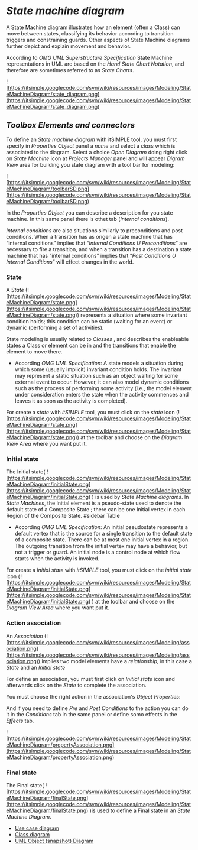 # _State machine diagram_ #

A State Machine diagram illustrates how an element (often a Class) can move between states, classifying its behavior according to transition triggers and constraining guards. Other aspects of State Machine diagrams further depict and explain movement and behavior.

According to _OMG UML Superstructure Specification_ State Machine representations in UML are based on the _Harel State Chart Notation_, and therefore are sometimes referred to as _State Charts_.

![https://itsimple.googlecode.com/svn/wiki/resources/images/Modeling/StateMachineDiagram/state_diagram.png](https://itsimple.googlecode.com/svn/wiki/resources/images/Modeling/StateMachineDiagram/state_diagram.png)

## _Toolbox Elements and connectors_ ##

To define an _State machine diagram_ with itSIMPLE tool, you must first specify in _Properties Object_ panel a _name_ and select a _class_ which is associated to the diagram. Select a choice _Open Diagram_ doing right click on _State Machine_ icon at _Projects Manager_ panel and will appear _Digram View_ area for building you state diagram with a tool bar for modeling:

![https://itsimple.googlecode.com/svn/wiki/resources/images/Modeling/StateMachineDiagram/toolbarSD.png](https://itsimple.googlecode.com/svn/wiki/resources/images/Modeling/StateMachineDiagram/toolbarSD.png)

In the _Properties Object_ you can describe a description for you state machine. In this same panel there is othet tab (_Internal conditions_).

_Internal conditions_ are also situations similarly to preconditions and post conditions. When a transition has as origen a state machine that has “internal conditions” implies  that “_Internal Conditions U Preconditions_” are necessary to fire a transition, and when a transition has a destination a state machine that has “internal conditions” implies that “_Post Conditions U Internal Conditions_” will effect changes in the world.

### State ###

A _State_ (![https://itsimple.googlecode.com/svn/wiki/resources/images/Modeling/StateMachineDiagram/state.png](https://itsimple.googlecode.com/svn/wiki/resources/images/Modeling/StateMachineDiagram/state.png)) represents a situation where some invariant condition holds; this condition can be static (waiting for an event) or dynamic (performing a set of activities).

State modeling is usually related to _Classes_ , and describes the enableable states a Class or element can be in and the transitions that enable the element to move there.

  * According _OMG UML Specification_: A state models a situation during which some (usually implicit) invariant condition holds. The invariant may represent a static situation such as an object waiting for some external event to occur. However, it can also model dynamic conditions such as the process of performing some activity (i.e., the model element under consideration enters the state when the activity commences and leaves it as soon as the activity is completed).

For create a _state_ with _itSIMPLE_ tool, you must click on the _state_ icon (![https://itsimple.googlecode.com/svn/wiki/resources/images/Modeling/StateMachineDiagram/state.png](https://itsimple.googlecode.com/svn/wiki/resources/images/Modeling/StateMachineDiagram/state.png)) at the toolbar and choose on the _Diagram View Area_ where you want put it.

### Initial state ###

The Initial state( ![https://itsimple.googlecode.com/svn/wiki/resources/images/Modeling/StateMachineDiagram/initialState.png](https://itsimple.googlecode.com/svn/wiki/resources/images/Modeling/StateMachineDiagram/initialState.png) ) is used by _State Machine diagrams_. In _State Machines_, the Initial element is a pseudo-state used to denote the default state of a Composite State ; there can be one Initial vertex in each Region of the Composite State.
#sidebar Table
  * According _OMG UML Specification_: An initial pseudostate represents a default vertex that is the source for a single transition to the default state of a composite state. There can be at most one initial vertex in a region. The outgoing transition from the initial vertex may have a behavior, but not a trigger or guard.  An initial node is a control node at which flow starts when the activity is invoked.

For create a _Initial state_ with _itSIMPLE_ tool, you must click on the _initial state_ icon ( ![https://itsimple.googlecode.com/svn/wiki/resources/images/Modeling/StateMachineDiagram/initialState.png](https://itsimple.googlecode.com/svn/wiki/resources/images/Modeling/StateMachineDiagram/initialState.png) ) at the toolbar and choose on the _Diagram View Area_ where you want put it.

### Action association ###

An _Association_ (![https://itsimple.googlecode.com/svn/wiki/resources/images/Modeling/association.png](https://itsimple.googlecode.com/svn/wiki/resources/images/Modeling/association.png)) implies two model elements have a _relationship_, in this case a _State_ and an _Initial state_

For define an association, you must first click on _Initial state_ icon and afterwards click on the _State_ to complete the association.

You must choose the right action in the association's _Object Properties_:

And if you need to define _Pre_ and _Post Conditions_ to the action you can do it in the _Conditions_ tab in the same panel or define somo effects in the _Effects_ tab.

![https://itsimple.googlecode.com/svn/wiki/resources/images/Modeling/StateMachineDiagram/propertyAssociation.png](https://itsimple.googlecode.com/svn/wiki/resources/images/Modeling/StateMachineDiagram/propertyAssociation.png)
### Final state ###

The Final state( ![https://itsimple.googlecode.com/svn/wiki/resources/images/Modeling/StateMachineDiagram/finalState.png](https://itsimple.googlecode.com/svn/wiki/resources/images/Modeling/StateMachineDiagram/finalState.png) )is used to define a Final state in an _State Machine Diagram_.

  * [Use case diagram](ModellingUseCase.md)
  * [Class diagram](ModellingClassDiagram.md)
  * [UML Object (snapshot) Diagram](ModellingObject.md)